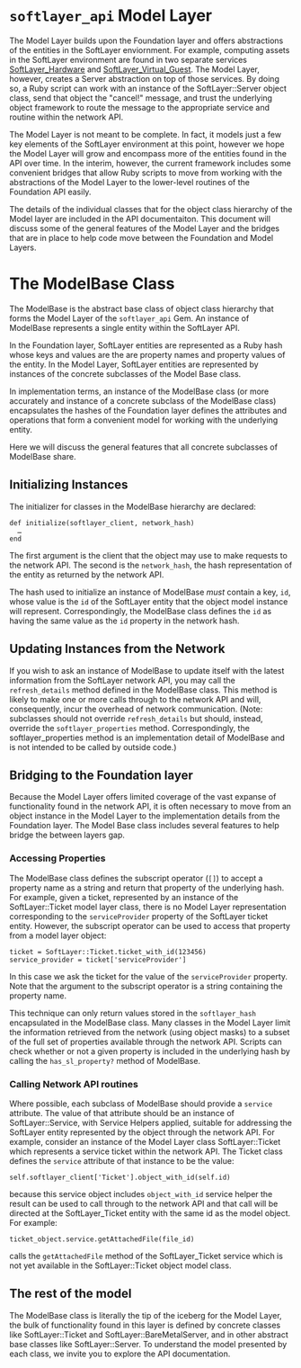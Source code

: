 # `softlayer_api` Model Layer

The Model Layer builds upon the Foundation layer and offers abstractions of the entities in the SoftLayer enviornment. For example, computing assets in the SoftLayer environment are found in two separate services [SoftLayer_Hardware](http://sldn.softlayer.com/reference/services/SoftLayer_Hardware) and [SoftLayer_Virtual_Guest](http://sldn.softlayer.com/reference/services/SoftLayer_Virtual_Guest). The Model Layer, however, creates a Server abstraction on top of those services. By doing so, a Ruby script can work with an instance of the SoftLayer::Server object class, send that object the "cancel!" message, and trust the underlying object framework to route the message to the appropriate service and routine within the network API.

The Model Layer is not meant to be complete. In fact, it models just a few key elements of the SoftLayer environment at this point, however we hope the Model Layer will grow and encompass more of the entities found in the API over time. In the interim, however, the current framework includes some convenient bridges that allow Ruby scripts to move from working with the abstractions of the Model Layer to the lower-level routines of the Foundation API easily.

The details of the individual classes that for the object class hierarchy of the Model layer are included in the API documentaiton. This document will discuss some of the general features of the Model Layer and the bridges that are in place to help code move between the Foundation and Model Layers.

# The ModelBase Class

The ModelBase is the abstract base class of object class hierarchy that forms the Model Layer of the `softlayer_api` Gem. An instance of ModelBase represents a single entity within the SoftLayer API.

In the Foundation layer, SoftLayer entities are represented as a Ruby hash whose keys and values are the are property names and property values of the entity. In the Model Layer, SoftLayer entities are represented by instances of the concrete subclasses of the Model Base class.

In implementation terms, an instance of the ModelBase class (or more accurately and instance of a concrete subclass of the ModelBase class) encapsulates the hashes of the Foundation layer defines the attributes and operations that form a convenient model for working with the underlying entity.

Here we will discuss the general features that all concrete subclasses of ModelBase share.

## Initializing Instances

The initializer for classes in the ModelBase hierarchy are declared:

    def initialize(softlayer_client, network_hash)
      …
    end

The first argument is the client that the object may use to make requests to the network API. The second is the `network_hash`, the hash representation of the entity as returned by the network API.

The hash used to initialize an instance of ModelBase *must* contain a key, `id`, whose value is the `id` of the SoftLayer entity that the object model instance will represent. Correspondingly, the ModelBase class defines the `id` as having the same value as the `id` property in the network hash.

## Updating Instances from the Network

If you wish to ask an instance of ModelBase to update itself with the latest information from the SoftLayer network API, you may call the `refresh_details` method defined in the ModelBase class. This method is likely to make one or more calls through to the network API and will, consequently, incur the overhead of network communication. (Note: subclasses should not override `refresh_details` but should, instead, override the `softlayer_properties` method. Correspondingly, the softlayer_properties method is an implementation detail of ModelBase and is not intended to be called by outside code.)

## Bridging to the Foundation layer

Because the Model Layer offers limited coverage of the vast expanse of functionality found in the network API, it is often necessary to move from an object instance in the Model Layer to the implementation details from the Foundation layer. The Model Base class includes several features to help bridge the between layers gap.

### Accessing Properties

The ModelBase class defines the subscript operator (`[]`) to accept a property name as a string and return that property of the underlying hash. For example, given a ticket, represented by an instance of the SoftLayer::Ticket model layer class, there is no Model Layer representation corresponding to the `serviceProvider` property of the SoftLayer ticket entity. However, the subscript operator can be used to access that property from a model layer object:

    ticket = SoftLayer::Ticket.ticket_with_id(123456)
	service_provider = ticket['serviceProvider']

In this case we ask the ticket for the value of the `serviceProvider` property. Note that the argument to the subscript operator is a string containing the property name.

This technique can only return values stored in the `softlayer_hash` encapsulated in the ModelBase class. Many classes in the Model Layer limit the information retrieved from the network (using object masks) to a subset of the full set of properties available through the network API. Scripts can check whether or not a given property is included in the underlying hash by calling the `has_sl_property?` method of ModelBase.

### Calling Network API routines

Where possible, each subclass of ModelBase should provide a `service` attribute. The value of that attribute should be an instance of SoftLayer::Service, with Service Helpers applied, suitable for addressing the SoftLayer entity represented by the object through the network API.  For example, consider an instance of the Model Layer class SoftLayer::Ticket which represents a service ticket within the network API. The Ticket class defines the `service` attribute of that instance to be the value:

    self.softlayer_client['Ticket'].object_with_id(self.id)

because this service object includes `object_with_id` service helper the result can be used to call through to the network API and that call will be directed at the SoftLayer_Ticket entity with the same id as the model object.  For example:

    ticket_object.service.getAttachedFile(file_id)

calls the `getAttachedFile` method of the SoftLayer_Ticket service which is not yet available in the SoftLayer::Ticket object model class.

## The rest of the model

The ModelBase class is literally the tip of the iceberg for the Model Layer, the bulk of functionality found in this layer is defined by concrete classes like SoftLayer::Ticket and SoftLayer::BareMetalServer, and in other abstract base classes like SoftLayer::Server.  To understand the model presented by each class, we invite you to explore the API documentation.
